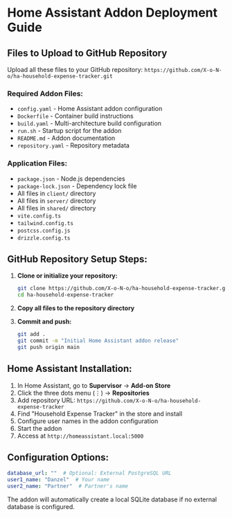 # Home Assistant Addon Deployment Guide

## Files to Upload to GitHub Repository

Upload all these files to your GitHub repository: `https://github.com/X-o-N-o/ha-household-expense-tracker.git`

### Required Addon Files:
- `config.yaml` - Home Assistant addon configuration
- `Dockerfile` - Container build instructions  
- `build.yaml` - Multi-architecture build configuration
- `run.sh` - Startup script for the addon
- `README.md` - Addon documentation
- `repository.yaml` - Repository metadata

### Application Files:
- `package.json` - Node.js dependencies
- `package-lock.json` - Dependency lock file
- All files in `client/` directory
- All files in `server/` directory  
- All files in `shared/` directory
- `vite.config.ts`
- `tailwind.config.ts`
- `postcss.config.js`
- `drizzle.config.ts`

## GitHub Repository Setup Steps:

1. **Clone or initialize your repository:**
   ```bash
   git clone https://github.com/X-o-N-o/ha-household-expense-tracker.git
   cd ha-household-expense-tracker
   ```

2. **Copy all files to the repository directory**

3. **Commit and push:**
   ```bash
   git add .
   git commit -m "Initial Home Assistant addon release"
   git push origin main
   ```

## Home Assistant Installation:

1. In Home Assistant, go to **Supervisor** → **Add-on Store**
2. Click the three dots menu (⋮) → **Repositories**  
3. Add repository URL: `https://github.com/X-o-N-o/ha-household-expense-tracker`
4. Find "Household Expense Tracker" in the store and install
5. Configure user names in the addon configuration
6. Start the addon
7. Access at `http://homeassistant.local:5000`

## Configuration Options:

```yaml
database_url: ""  # Optional: External PostgreSQL URL
user1_name: "Danzel"  # Your name
user2_name: "Partner"  # Partner's name
```

The addon will automatically create a local SQLite database if no external database is configured.
